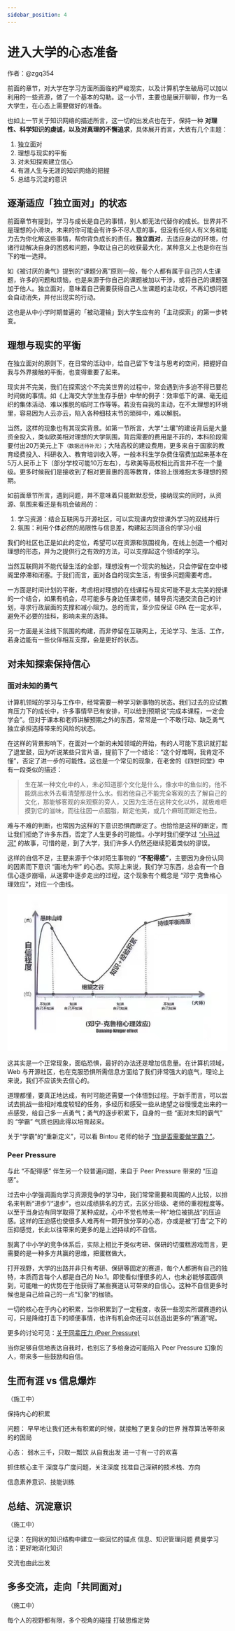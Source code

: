 ```yaml
---
sidebar_position: 4
---
```


# 进入大学的心态准备

作者：@zgq354

前面的章节，对大学在学习方面所面临的严峻现实，以及计算机学生破局可以加以利用的一些资源，做了一个基本的勾勒。这一小节，主要也是展开聊聊，作为一名大学生，在心态上需要做好的准备。

也如上一节关于知识网络的描述所言，这一切的出发点也在于，保持一种 **对理性、科学知识的虔诚，以及对真理的不懈追求**，具体展开而言，大致有几个主题：

1. 独立面对
2. 理想与现实的平衡
3. 对未知探索建立信心
4. 有涯人生与无涯的知识网络的把握
5. 总结与沉淀的意识

## 逐渐适应「独立面对」的状态

前面章节有提到，学习与成长是自己的事情，别人都无法代替你的成长。世界并不是理想的小滑块，未来的你可能会有许多不尽人意的事，但没有任何人有义务和能力去为你化解这些事情，帮你背负成长的责任。**独立面对**，去适应身边的环境，付诸行动解决自身的困惑和问题，争取让自己的收获最大化，某种意义上也是你在当下的唯一选择。

如《被讨厌的勇气》提到的“课题分离”原则一般，每个人都有属于自己的人生课题，许多的问题和烦恼，也是来源于你自己的课题被加以干涉，或将自己的课题强加于他人。独立面对，意味着自己需要获得自己人生课题的主动权，不再幻想问题会自动消失，并付出现实的行动。

这也是从中小学时期普遍的「被动灌输」到大学生应有的「主动探索」的第一步转变。

## 理想与现实的平衡

在独立面对的原则下，在日常的活动中，给自己留下专注与思考的空间，把握好自我与外界接触的平衡，也变得重要了起来。

现实并不完美，我们在探索这个不完美世界的过程中，常会遇到许多迫不得已要花时间做的事情。如《上海交大学生生存手册》中举的例子：效率低下的课、毫无组织的集体活动、难以推脱的临时工作等等。若没有自我的主动，在不太理想的环境里，容易因为人云亦云，陷入各种细枝末节的琐碎中，难以解脱。

当然，这样的现象也有其现实背景。如第一节所言，大学“土壤”的建设背后是大量资金投入，类似欧美相对理想的大学氛围，背后需要的费用是不菲的，本科阶段需要付出20万美元上下<small>（数据还待补充）</small>；大陆高校的建设费用，更多来自于国家的教育经费投入、科研收入、教育培训收入等，一般本科生学杂费住宿费加起来基本在5万人民币上下（部分学校可能10万左右），与欧美等高校相比而言并不在一个量级。更多时候我们是接收到了相对更普惠的高等教育，体验上很难抱太多理想的预期。

如前面章节所言，遇到问题，并不意味着只能默默忍受，接纳现实的同时，从资源、氛围来看还是有机会破局的：

1. 学习资源：结合互联网与开源社区，可以实现课内安排课外学习的双线并行
2. 氛围：利用个体必然的局限性与信息差，构建起志同道合的学习小组

我们的社区也正是如此的定位，希望可以在资源和氛围视角，在线上创造一个相对理想的形态，并为之提供行之有效的方法，可以支撑起这个领域的学习。

当然互联网并不能代替生活的全部，理想没有一个现实的触达，只会停留在空中楼阁里停滞和闭塞。于我们而言，面对各自的现实生活，有很多问题需要考虑。

一方面是时间计划的平衡，考虑相对理想的在线课程与现实可能不是太完美的授课的一个结合，如果有机会，尽可能多与身边任课老师，辅导员沟通交流自己的计划，寻求行政层面的支撑和减小阻力。总的而言，至少应保证 GPA 在一定水平，避免不必要的挂科，影响未来的选择。

另一方面是关注线下氛围的构建，而非停留在互联网上，无论学习、生活、工作，若身边能有一些伙伴相互支撑，会是更好的状态。

## 对未知探索保持信心

### 面对未知的勇气

计算机领域的学习与工作中，经常需要一种学习新事物的状态。我们过去的应试教育压力下的成长中，许多事情早已有安排，可以给到预期说“完成本课程，一定会学会”。但对于课本和老师讲解预期之外的东西，常常是一个不敢行动、缺乏勇气独立承担选择带来的风险的状态。

在这样的背景影响下，在面对一个新的未知领域的开始，有的人可能下意识就打起了退堂鼓，因为听说某些只言片语，提前下了一个结论：“这个好难啊，我肯定不懂”，否定了进一步的可能性。这也是一个常见的现象，在老舍的《四世同堂》中有一段类似的描述：

> 生在某一种文化中的人，未必知道那个文化是什么，像水中的鱼似的，他不能跳出水外去看清楚那是什么水。假若他自己不能完全客观的去了解自己的文化，那能够客观的来观察的旁人，又因为生活在这种文化以外，就极难咂摸到它的滋味，而往往因一点胭脂，断定他美，或几个麻斑而断定他丑。

难与不难的判断，也常因为这样的下意识恐惧而断定了。也恰恰是这样的断定，而让我们拒绝了许多东西，否定了人生更多的可能性。小学时我们便学过 [“小马过河”](https://www.ppzuowen.com/book/baobaoshuiqiangushidaquanji/164357.html) 的故事，可惜的是，到了大学，我们许多人仍然还继续犯着类似的谬误。

这样的自信不足，主要来源于个体对陌生事物的 **“不配得感”**，主要因为身份认同的因素而下意识 “画地为牢” 的心态。实际上来说，我们学习东西，总会有一个自信心逐步崩塌，从迷雾中逐步走出的过程，这个现象有个概念是 “邓宁·克鲁格心理效应”，对应一个曲线。

![](./img/dunning-kruger-effect.jpeg)

这其实是一个正常现象，面临恐惧，最好的办法还是增加信息量。在计算机领域，Web 与开源社区，也在克服恐惧所需信息方面给了我们非常强大的底气，理论上来说，我们不应该失去信心的。

道理都懂，要真正地达成，有时可能还需要一个体悟到过程。于新手而言，可以尝试去挑战一些相对难度较轻的任务，多经历和感受一些从绝望之谷慢慢走出来的一点感受，给自己多一点勇气；勇气的逐步积累下，自身的一些 “面对未知的霸气” 的 “学霸” 气质也因此得以培育起来。

关于“学霸”的“重新定义”，可以看 Bintou 老师的帖子 [“你是否需要做学霸？”](https://0xffff.one/d/60-ni-shi-fou-xu-yao-zuo-xue-ba)。

### Peer Pressure

与此 “不配得感” 伴生另一个较普遍问题，来自于 Peer Pressure 带来的 “压迫感”。

过去中小学强调面向学习资源竞争的学习中，我们常常需要和周围的人比较，以排名来判断“进步”/“退步”，也以成绩排名的方式，去区分班级、老师的重视程度等。以至于当身边有同学取得了某种成就，心中不觉也带来一种“地位被挑战”的压迫感。这样的压迫感也使很多人难再有一颗开放分享的心态，亦或是被“打击”之下的压抑感觉，长此以往带来的更多的是上述持续的不自信。

脱离了中小学的竞争体系后，实际上相比于类似考研、保研的切蛋糕游戏而言，更需要的是一种多方共赢的思维，把蛋糕做大。

打开视野，大学的出路并非只有考研、保研等固定的赛道，每个人都拥有自己的独特，本质而言每个人都是自己的 No.1。即使看似懂很多的人，也未必能够面面俱到，可能唯一的优势在于他获得了某些赛道认可带来的自信心。这种不自信更多时候也是自己给自己的一点“幻象”的枷锁。

一切的核心在于内心的积累，当你积累到了一定程度，收获一些现实所谓赛道的认可，只是降维打击下的顺便事情，也许有机会你还可以创造出更多的“赛道”呢。

更多的讨论可见：[关于同辈压力 (Peer Pressure)](https://0xffff.one/d/610-guan-yu-tong-bei-ya-li-peer-pressure)

当你足够自信地表达自我时，也别忘了多给身边可能陷入 Peer Pressure 幻象的人，带来多一些鼓励和自信。

## 生而有涯 vs 信息爆炸

（施工中）

保持内心的积累

问题：
早早地让我们还未有积累的时候，就接触了更复杂的世界
推荐算法等带来的的困局

心态：
弱水三千，只取一瓢饮
从自我出发
进一寸有一寸的欢喜

抓住核心主干
深度与广度问题，关注深度
找准自己深耕的技术栈、方向

信息素养意识、技能训练


## 总结、沉淀意识

（施工中）

记录：在网状的知识结构中建立一些回忆的锚点
信息、知识管理问题
费曼学习法：更好地消化知识

交流也由此出发

## 多多交流，走向「共同面对」

（施工中）

每个人的视野都有限，多个视角的碰撞
打破思维定势
